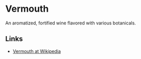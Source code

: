 # Vermouth

An aromatized, fortified wine flavored with various botanicals.

## Links

- [Vermouth at Wikipedia](https://en.wikipedia.org/wiki/Vermouth)